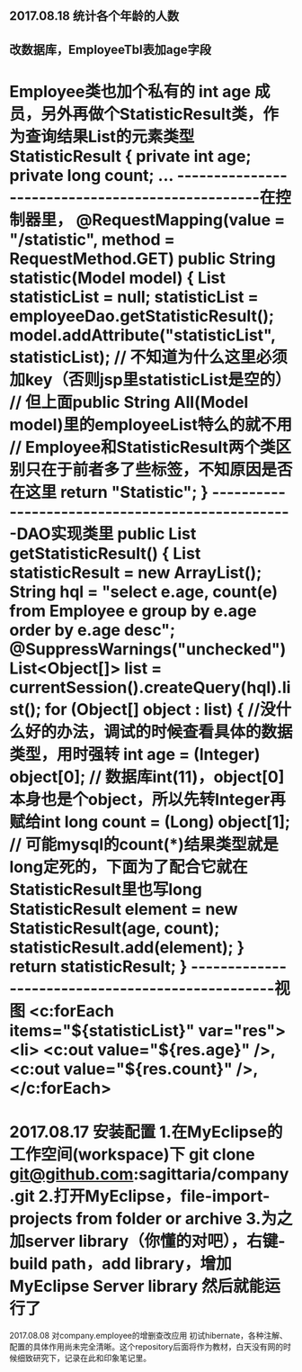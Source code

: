 ﻿2017.08.18 统计各个年龄的人数
-------------------------------------------------
改数据库，EmployeeTbl表加age字段
-------------------------------------------------
Employee类也加个私有的 int age 成员，另外再做个StatisticResult类，作为查询结果List的元素类型
StatisticResult {
    private int age;
    private long count;
...
-------------------------------------------------在控制器里，
    @RequestMapping(value = "/statistic", method = RequestMethod.GET)
    public String statistic(Model model) {
        List<StatisticResult> statisticList = null;
        statisticList = employeeDao.getStatisticResult();
        model.addAttribute("statisticList", statisticList);
        // 不知道为什么这里必须加key（否则jsp里statisticList是空的）
        // 但上面public String All(Model model)里的employeeList特么的就不用
        // Employee和StatisticResult两个类区别只在于前者多了些标签，不知原因是否在这里
        return "Statistic";
    }
-------------------------------------------------DAO实现类里
    public List<StatisticResult> getStatisticResult() {
        List<StatisticResult> statisticResult = new ArrayList<StatisticResult>();
        String hql = "select e.age, count(e) from Employee e group by e.age order by e.age desc";
        @SuppressWarnings("unchecked")
        List<Object[]> list = currentSession().createQuery(hql).list();
        for (Object[] object : list) {      //没什么好的办法，调试的时候查看具体的数据类型，用时强转
            int age = (Integer) object[0];  // 数据库int(11)，object[0]本身也是个object，所以先转Integer再赋给int
            long count = (Long) object[1];  // 可能mysql的count(*)结果类型就是long定死的，下面为了配合它就在StatisticResult里也写long
            StatisticResult element = new StatisticResult(age, count);
            statisticResult.add(element);
        }
        return statisticResult;
    }
-------------------------------------------------视图
 <c:forEach items="${statisticList}" var="res">
    <li>
      <c:out value="${res.age}" />,
      <c:out value="${res.count}" />,
    </li>
  </c:forEach>
==================================================================================================


2017.08.17 安装配置
1.在MyEclipse的工作空间(workspace)下 git clone git@github.com:sagittaria/company.git
2.打开MyEclipse，file-import-projects from folder or archive
3.为之加server library（你懂的对吧），右键-build path，add library，增加MyEclipse Server library
然后就能运行了
=================================================


2017.08.08 对company.employee的增删查改应用
初试hibernate，各种注解、配置的具体作用尚未完全清晰。这个repository后面将作为教材，白天没有网的时候细致研究下，记录在此和印象笔记里。